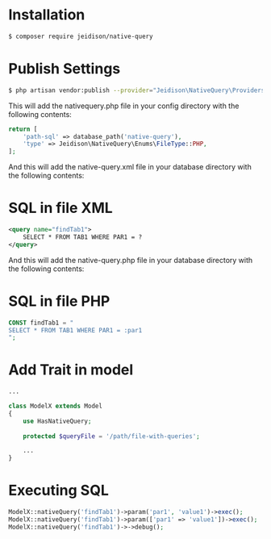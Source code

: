 

# Installation

```bash
$ composer require jeidison/native-query
```

# Publish Settings

```bash
$ php artisan vendor:publish --provider="Jeidison\NativeQuery\Providers\NativeQueryServiceProvider"
```
This will add the nativequery.php file in your config directory with the following contents:

```php
return [
    'path-sql' => database_path('native-query'),
    'type' => Jeidison\NativeQuery\Enums\FileType::PHP,
];
```
And this will add the native-query.xml file in your database directory with the following contents:

# SQL in file XML

```xml
<query name="findTab1">
    SELECT * FROM TAB1 WHERE PAR1 = ?
</query>
```

And this will add the native-query.php file in your database directory with the following contents:
# SQL in file PHP

```php
CONST findTab1 = "
SELECT * FROM TAB1 WHERE PAR1 = :par1
";
```
# Add Trait in model

```php
...

class ModelX extends Model
{
    use HasNativeQuery;
    
    protected $queryFile = '/path/file-with-queries';

    ...
}
```

# Executing SQL

```php
ModelX::nativeQuery('findTab1')->param('par1', 'value1')->exec();
ModelX::nativeQuery('findTab1')->param(['par1' => 'value1'])->exec();
ModelX::nativeQuery('findTab1')->->debug();
```
